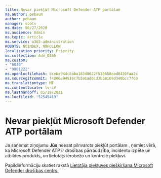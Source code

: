 ```yaml
---
title: Nevar piekļūt Microsoft Defender ATP portālam
ms.author: pebaum
author: pebaum
manager: scotv
ms.date: 08/27/2020
ms.audience: Admin
ms.topic: article
ms.service: o365-administration
ROBOTS: NOINDEX, NOFOLLOW
localization_priority: Priority
ms.collection: Adm_O365
ms.custom:
- "6030"
- "9001222"
ms.openlocfilehash: 8ceba944c8aba183d0622f528658ead8430faa2c
ms.sourcegitcommit: f4866e94918c7b591ad0cd3b58169d340bcc7f00
ms.translationtype: MT
ms.contentlocale: lv-LV
ms.lasthandoff: 05/19/2021
ms.locfileid: "52545419"
---
```

# <a name="unable-to-access-the-microsoft-defender-atp-portal"></a>Nevar piekļūt Microsoft Defender ATP portālam

Ja saņemat ziņojumu **Jūs** neesat pilnvarots piekļūt portālam , ņemiet vērā, ka Microsoft Defender ATP ir drošības pārraudzība, incidentu izpēte un atbildes produkts, un lietotājs ierobežo un kontrolē piekļuvi. 

Papildinformāciju skatiet rakstā [Lietotāja piekļuves piešķiršana Microsoft Defender drošības centrs.](/windows/threat-protection/windows-defender-atp/assign-portal-access-windows-defender-advanced-threat-protection)